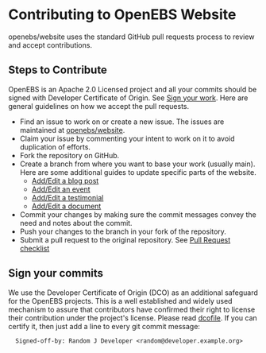 # Contributing to OpenEBS Website

openebs/website uses the standard GitHub pull requests process to review and accept contributions.

## Steps to Contribute

OpenEBS is an Apache 2.0 Licensed project and all your commits should be signed with Developer Certificate of Origin. See [Sign your work](#sign-your-work). Here are general guidelines on how we accept the pull requests.

* Find an issue to work on or create a new issue. The issues are maintained at [openebs/website](https://github.com/openebs/website/issues).
* Claim your issue by commenting your intent to work on it to avoid duplication of efforts.
* Fork the repository on GitHub.
* Create a branch from where you want to base your work (usually main). Here are some additional guides to update specific parts of the website.
  - [Add/Edit a blog post](CONTRIBUTION_GUIDELINES/ADD_NEW_BLOG.md)
  - [Add/Edit an event](CONTRIBUTION_GUIDELINES/ADD_NEW_COMMUNITY_EVENT.md)
  - [Add/Edit a testimonial](CONTRIBUTION_GUIDELINES/ADD_NEW_TESTIMONIAL.md)
  - [Add/Edit a document](CONTRIBUTION_GUIDELINES/ADD_EDIT_DOCS.md)
* Commit your changes by making sure the commit messages convey the need and notes about the commit.
* Push your changes to the branch in your fork of the repository.
* Submit a pull request to the original repository. See [Pull Request checklist](#pull-request-checklist)


## Sign your commits

We use the Developer Certificate of Origin (DCO) as an additional safeguard for the OpenEBS projects. This is a well established and widely used mechanism to assure that contributors have confirmed their right to license their contribution under the project's license. Please read [dcofile](https://github.com/openebs/openebs/blob/master/contribute/developer-certificate-of-origin). If you can certify it, then just add a line to every git commit message:

````
  Signed-off-by: Random J Developer <random@developer.example.org>
````

